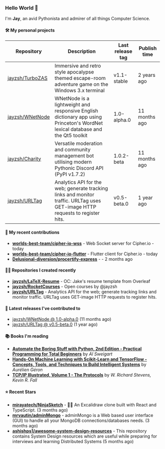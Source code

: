 ### Hello World 👋

I'm **Jay**, an avid Pythonista and admirer of all things Computer Science.

#### 🛠  My personal projects
Repository | Description | Last release tag | Publish time |
-----------|-------------|------------------|--------------|
 [jayzsh/TurboZAS](https://github.com/jayzsh/TurboZAS) | Immersive and retro style apocalypse themed escape-room adventure game on the Windows 3.x terminal | v1.1-stable | 2 years ago
 [jayzsh/WNetNode](https://github.com/jayzsh/WNetNode) | WNetNode is a lightweight and responsive English dictionary app using Princeton's WordNet lexical database and the Qt5 toolkit  | 1.0-alpha.0 | 11 months ago
 [jayzsh/Charity](https://github.com/jayzsh/Charity) | Versatile moderation and community management bot utilising modern Pythonic Discord API (PyPI v1.7.2) | 1.0.2-beta | 11 months ago
 [jayzsh/URLTag](https://github.com/jayzsh/URLTag) | Analytics API for the web; generate tracking links and monitor traffic. URLTag uses GET-image HTTP requests to register hits. | v0.5-beta.0 | 1 year ago

#### 📁 My recent contributions

<ul>
<li><b><a href="https://github.com/worlds-best-team/cipher-io-wss">worlds-best-team/cipher-io-wss</a></b> - Web Socket server for Cipher.io - today</li>
<li><b><a href="https://github.com/worlds-best-team/cipher-io-flutter">worlds-best-team/cipher-io-flutter</a></b> - Flutter client for Cipher.io - today</li>
<li><b><a href="https://github.com/Delusional-diversion/procertify-express">Delusional-diversion/procertify-express</a></b> -  - 2 months ago</li>
</ul>

#### 👨‍💻 Repositories I created recently
- **[jayzsh/LaTeX-Resume](https://github.com/jayzsh/LaTeX-Resume)** - OC: Jake's resume template from Overleaf
- **[jayzsh/RocketCourses](https://github.com/jayzsh/RocketCourses)** - Open courses by @jayzsh
- **[jayzsh/URLTag](https://github.com/jayzsh/URLTag)** - Analytics API for the web; generate tracking links and monitor traffic. URLTag uses GET-image HTTP requests to register hits.

#### 🚀 Latest releases I've contributed to


- [jayzsh/WNetNode @ 1.0-alpha.0](https://github.com/jayzsh/WNetNode/releases/tag/1.0-alpha.0) (11 months ago)
- [jayzsh/URLTag @ v0.5-beta.0](https://github.com/jayzsh/URLTag/releases/tag/v0.5-beta.0) (1 year ago)

#### 📚 Books I'm reading
- **[Automate the Boring Stuff with Python, 2nd Edition - Practical Programming for Total Beginners](https://literal.club/jayzsh/book/al-sweigart-automate-the-boring-stuff-with-python-2nd-edition-x47zp)** by _Al Sweigart_
- **[Hands-On Machine Learning with Scikit-Learn and TensorFlow - Concepts, Tools, and Techniques to Build Intelligent Systems](https://literal.club/jayzsh/book/hands-on-machine-learning-with-scikit-learn-and-tensorflow-pw0fv)** by _Aurélien Géron_
- **[TCP/IP Illustrated, Volume 1 - The Protocols](https://literal.club/jayzsh/book/kevin-r-fall-w-richard-stevens-tcpip-illustrated-volume-1-q1kwv)** by _W. Richard Stevens, Kevin R. Fall_

#### ⭐ Recent Stars
- **[mirayatech/NinjaSketch](https://github.com/mirayatech/NinjaSketch)** - 🥷🏽 An Excalidraw clone built with React and TypeScript. (3 months ago)
- **[mrvautin/adminMongo](https://github.com/mrvautin/adminMongo)** - adminMongo is a Web based user interface (GUI) to handle all your MongoDB connections/databases needs. (3 months ago)
- **[ashishps1/awesome-system-design-resources](https://github.com/ashishps1/awesome-system-design-resources)** - This repository contains System Design resources which are useful while preparing for interviews and learning Distributed Systems (5 months ago)
